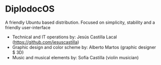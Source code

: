 # DiplodocOS
A friendly Ubuntu based distribution. Focused on simplicity, stability and a friendly user-interface

- Technical and IT operations by: Jesús Castilla Lacal (https://github.com/jesuscastilla)
- Graphic design and color scheme by: Alberto Martos (graphic designer $ 3D)
- Music and musical elements by: Sofía Castilla (violin musician)
